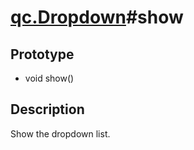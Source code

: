 # [qc.Dropdown](CDropdown.md)#show

## Prototype
* void show()

## Description
Show the dropdown list.
